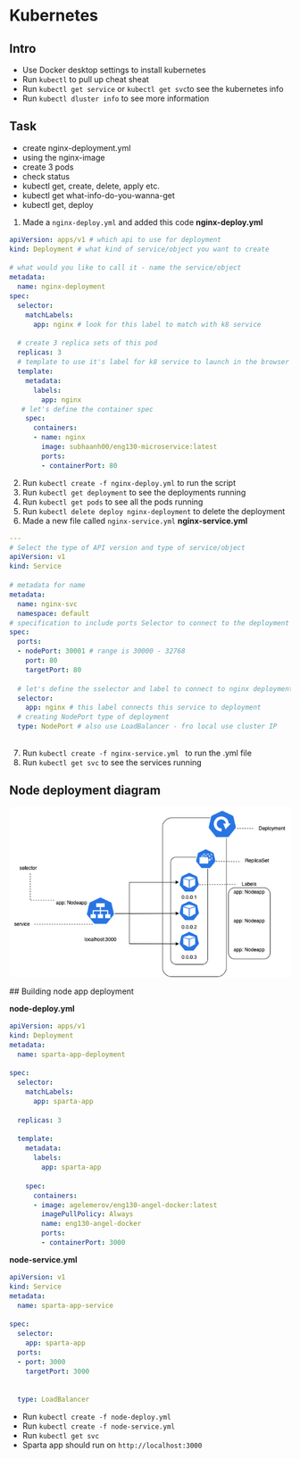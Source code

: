# Kubernetes

## Intro

- Use Docker desktop settings to install kubernetes
- Run `kubectl` to pull up cheat sheat
- Run `kubectl get service` or `kubectl get svc`to see the kubernetes info
- Run `kubectl dluster info` to see more information

## Task 

- create nginx-deployment.yml
- using the nginx-image
- create 3 pods
- check status
- kubectl get, create, delete, apply etc.
- kubectl get what-info-do-you-wanna-get
- kubectl get, deploy

1. Made a `nginx-deploy.yml` and added this code
**nginx-deploy.yml**
```yml
apiVersion: apps/v1 # which api to use for deployment
kind: Deployment # what kind of service/object you want to create

# what would you like to call it - name the service/object
metadata:
  name: nginx-deployment
spec: 
  selector:
    matchLabels:
      app: nginx # look for this label to match with k8 service
  
  # create 3 replica sets of this pod
  replicas: 3
  # template to use it's label for k8 service to launch in the browser
  template: 
    metadata:
      labels:
        app: nginx
   # let's define the container spec
    spec:
      containers:
      - name: nginx
        image: subhaanh00/eng130-microservice:latest
        ports:
        - containerPort: 80
```
2. Run `kubectl create -f nginx-deploy.yml` to run the script
3. Run `kubectl get deployment` to see the deployments running
4. Run `kubectl get pods` to see all the pods running
5. Run `kubectl delete deploy nginx-deployment` to delete the deployment
6. Made a new file called `nginx-service.yml`
**nginx-service.yml**
```yml
---
# Select the type of API version and type of service/object
apiVersion: v1
kind: Service

# metadata for name
metadata:
  name: nginx-svc
  namespace: default
# specification to include ports Selector to connect to the deployment
spec: 
  ports: 
  - nodePort: 30001 # range is 30000 - 32768
    port: 80
    targetPort: 80

  # let's define the sselector and label to connect to nginx deployment
  selector: 
    app: nginx # this label connects this service to deployment
  # creating NodePort type of deployment
  type: NodePort # also use LoadBalancer - fro local use cluster IP
  
```
7. Run `kubectl create -f nginx-service.yml ` to run the .yml file
8. Run `kubectl get svc` to see the services running

## Node deployment diagram

![Alt text](/images/kubernetes.png)

## Building node app deployment

**node-deploy.yml**
```yml
apiVersion: apps/v1
kind: Deployment
metadata:
  name: sparta-app-deployment

spec: 
  selector:
    matchLabels:
      app: sparta-app
  
  replicas: 3

  template:
    metadata:
      labels:
        app: sparta-app
    
    spec:
      containers:
      - image: agelemerov/eng130-angel-docker:latest
        imagePullPolicy: Always
        name: eng130-angel-docker
        ports: 
        - containerPort: 3000

```

**node-service.yml**

```yml
apiVersion: v1
kind: Service
metadata:
  name: sparta-app-service

spec: 
  selector: 
    app: sparta-app
  ports:
  - port: 3000
    targetPort: 3000
  

  type: LoadBalancer
```

- Run `kubectl create -f node-deploy.yml`
- Run `kubectl create -f node-service.yml`
- Run `kubectl get svc`
- Sparta app should run on `http://localhost:3000` 